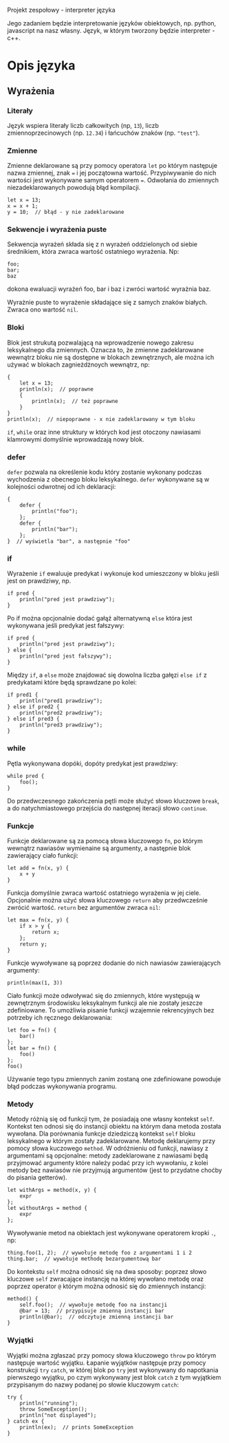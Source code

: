 Projekt zespołowy - interpreter języka

Jego zadaniem będzie interpretowanie języków obiektowych, np. python, javascript na nasz własny.
Język, w którym tworzony będzie interpreter - c++.



# Opis języka

## Wyrażenia

### Literały
Język wspiera literały liczb całkowitych (np, `13`), liczb zmiennoprzecinowych (np. `12.34`) i łańcuchów znaków (np. `"test"`).

### Zmienne
Zmienne deklarowane są przy pomocy operatora `let` po którym następuje nazwa zmiennej, znak `=` i jej początowna wartość. Przypiwywanie do nich wartości jest wykonywane samym operatorem `=`. Odwołania do zmiennych niezadeklarowanych powodują błąd kompilacji.
```
let x = 13;
x = x + 1;
y = 10;  // błąd - y nie zadeklarowane
```

### Sekwencje i wyrażenia puste
Sekwencja wyrażeń składa się z n wyrażeń oddzielonych od siebie średnikiem, która zwraca wartość ostatniego wyrażenia. Np:
```
foo;
bar;
baz
```
dokona ewaluacji wyrażeń foo, bar i baz i zwróci wartość wyrażnia baz.

Wyrażnie puste to wyrażenie składające się z samych znaków białych. Zwraca ono wartość `nil`.

### Bloki
Blok jest strukutą pozwalającą na wprowadzenie nowego zakresu leksykalnego dla zmiennych. Oznacza to, że zmienne zadeklarowane wewnątrz bloku nie są dostępne w blokach zewnętrznych, ale można ich używać w blokach zagnieżdżnoych wewnątrz, np:
```
{
    let x = 13;
    println(x);  // poprawne
    {
        println(x);  // też poprawne
    }
}
println(x);  // niepoprawne - x nie zadeklarowany w tym bloku
```
`if`, `while` oraz inne struktury w których kod jest otoczony nawiasami klamrowymi domyślnie wprowadzają nowy blok.

### defer
`defer` pozwala na określenie kodu który zostanie wykonany podczas wychodzenia z obecnego bloku leksykalnego. `defer` wykonywane są w kolejności odwrotnej od ich deklaracji:
```
{
    defer {
        println("foo");
    };
    defer {
        println("bar");
    };
}  // wyświetla "bar", a następnie "foo"
```

### if
Wyrażenie `if` ewaluuje predykat i wykonuje kod umieszczony w bloku jeśli jest on prawdziwy, np.
```
if pred {
    println("pred jest prawdziwy");
}
```
Po if można opcjonalnie dodać gałąź alternatywną `else` która jest wykonywana jeśli predykat jest fałszywy:
```
if pred {
    println("pred jest prawdziwy");
} else {
    println("pred jest fałszywy");
}
```
Między `if`, a `else` może znajdować się dowolna liczba gałęzi `else if` z predykatami które będą sprawdzane po kolei:
```
if pred1 {
    println("pred1 prawdziwy");
} else if pred2 {
    println("pred2 prawdziwy");
} else if pred3 {
    println("pred3 prawdziwy");
}
```

### while
Pętla wykonywana dopóki, dopóty predykat jest prawdziwy:
```
while pred {
    foo();
}
```
Do przedwczesnego zakończenia pętli może służyć słowo kluczowe `break`, a do natychmiastowego przejścia do następnej iteracji słowo `continue`.

### Funkcje
Funkcje deklarowane są za pomocą słowa kluczowego `fn`, po którym wewnątrz nawiasów wymienaine są argumenty, a następnie blok zawierający ciało funkcji:
```
let add = fn(x, y) {
    x + y
}
```
Funkcja domyślnie zwraca wartość ostatniego wyrażenia w jej ciele. Opcjonalnie można użyć słowa kluczowego `return` aby przedwcześnie zwrócić wartość. `return` bez argumentów zwraca `nil`:
```
let max = fn(x, y) {
    if x > y {
        return x;
    };
    return y;
}
```
Funkcje wywoływane są poprzez dodanie do nich nawiasów zawierających argumenty:
```
println(max(1, 3))
```
Ciało funkcji może odwoływać się do zmiennych, które występują w zewnętrznym środowisku leksykalnym funkcji ale nie zostały jeszcze zdefiniowane. To umożliwia pisanie funkcji wzajemnie rekrencyjnych bez potrzeby ich ręcznego deklarowania:
```
let foo = fn() {
    bar()
};
let bar = fn() {
    foo()
};
foo()
```
Używanie tego typu zmiennych zanim zostaną one zdefiniowane powoduje błąd podczas wykonywania programu.

### Metody
Metody różnią się od funkcji tym, że posiadają one własny kontekst `self`. Kontekst ten odnosi się do instancji obiektu na którym dana metoda została wywołana. Dla porównania funkcje dziedziczą kontekst `self` bloku leksykalnego w którym zostały zadeklarowane.
Metodę deklarujemy przy pomocy słowa kuczowego `method`. W odróżnieniu od funkcji, nawiasy z argumentami są opcjonalne: metody zadeklarowane z nawiasami będą przyjmować argumenty które należy podać przy ich wywołaniu, z kolei metody bez nawiasów nie przyjmują argumentów (jest to przydatne choćby do pisania getterów).
```
let withArgs = method(x, y) {
    expr
};
let withoutArgs = method {
    expr
};
```
Wywoływanie metod na obiektach jest wykonywane operatorem kropki `.`, np:
```
thing.foo(1, 2);  // wywołuje metodę foo z argumentami 1 i 2
thing.bar;  // wywołuje methodę bezargumentową bar
```
Do kontekstu `self` można odnosić się na dwa sposoby: poprzez słowo kluczowe `self` zwracające instancję na której wywołano metodę oraz poprzez operator `@` którym można odnosić się do zmiennych instancji:
```
method() {
    self.foo();  // wywołuje metodę foo na instancji
    @bar = 13;  // przypisuje zmienną instancji bar
    println(@bar);  // odczytuje zmienną instancji bar
}
```

### Wyjątki
Wyjątki można zgłaszać przy pomocy słowa kluczowego `throw` po którym następuje wartość wyjątku.
Łapanie wyjątków następuje przy pomocy konstrukcji `try` `catch`, w której blok po `try` jest wykonywany do napotkania pierwszego wyjątku, po czym wykonywany jest blok `catch` z tym wyjątkiem przypisanym do nazwy podanej po słowie kluczowym `catch`:
```
try {
    println("running");
    throw SomeException();
    println("not displayed");
} catch ex {
    println(ex);  // prints SomeException
}
```
